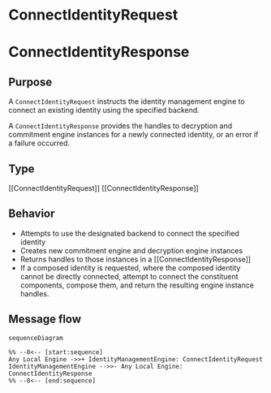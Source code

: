 <div class="message" markdown>

# ConnectIdentityRequest

# ConnectIdentityResponse

## Purpose


<!-- --8<-- [start:purpose] -->
A `ConnectIdentityRequest` instructs the identity management engine to connect an existing identity using the specified backend.

A `ConnectIdentityResponse` provides the handles to decryption and commitment engine instances for a newly connected identity, or an error if a failure occurred.
<!-- --8<-- [end:purpose] -->

## Type


<!-- --8<-- [start:type] -->
[[ConnectIdentityRequest]]
[[ConnectIdentityResponse]]
<!-- --8<-- [end:type] -->

## Behavior


<!-- --8<-- [start:behavior] -->
- Attempts to use the designated backend to connect the specified identity
- Creates new commitment engine and decryption engine instances
- Returns handles to those instances in a [[ConnectIdentityResponse]]
- If a composed identity is requested, where the composed identity cannot be directly connected, attempt to connect the constituent components, compose them, and return the resulting engine instance handles.
<!-- --8<-- [end:behavior] -->

## Message flow


<!-- --8<-- [start:messages] -->
```mermaid
sequenceDiagram

%% --8<-- [start:sequence]
Any Local Engine ->>+ IdentityManagementEngine: ConnectIdentityRequest
IdentityManagementEngine -->>- Any Local Engine: ConnectIdentityResponse
%% --8<-- [end:sequence]
```
<!-- --8<-- [end:messages] -->

</div>

